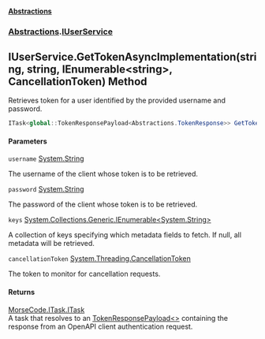 #### [Abstractions](../../index.md 'index')
### [Abstractions](../index.md 'Abstractions').[IUserService](index.md 'Abstractions\.IUserService')

## IUserService\.GetTokenAsyncImplementation\(string, string, IEnumerable\<string\>, CancellationToken\) Method

Retrieves token for a user identified by the provided username and password\.

```csharp
ITask<global::TokenResponsePayload<Abstractions.TokenResponse>> GetTokenAsyncImplementation(string username, string password, System.Collections.Generic.IEnumerable<string>? keys, System.Threading.CancellationToken cancellationToken);
```
#### Parameters

<a name='Abstractions.IUserService.GetTokenAsyncImplementation(string,string,System.Collections.Generic.IEnumerable_string_,System.Threading.CancellationToken).username'></a>

`username` [System\.String](https://learn.microsoft.com/en-us/dotnet/api/system.string 'System\.String')

The username of the client whose token is to be retrieved\.

<a name='Abstractions.IUserService.GetTokenAsyncImplementation(string,string,System.Collections.Generic.IEnumerable_string_,System.Threading.CancellationToken).password'></a>

`password` [System\.String](https://learn.microsoft.com/en-us/dotnet/api/system.string 'System\.String')

The password of the client whose token is to be retrieved\.

<a name='Abstractions.IUserService.GetTokenAsyncImplementation(string,string,System.Collections.Generic.IEnumerable_string_,System.Threading.CancellationToken).keys'></a>

`keys` [System\.Collections\.Generic\.IEnumerable&lt;](https://learn.microsoft.com/en-us/dotnet/api/system.collections.generic.ienumerable-1 'System\.Collections\.Generic\.IEnumerable\`1')[System\.String](https://learn.microsoft.com/en-us/dotnet/api/system.string 'System\.String')[&gt;](https://learn.microsoft.com/en-us/dotnet/api/system.collections.generic.ienumerable-1 'System\.Collections\.Generic\.IEnumerable\`1')

A collection of keys specifying which metadata fields to fetch\. If null, all metadata will be retrieved\.

<a name='Abstractions.IUserService.GetTokenAsyncImplementation(string,string,System.Collections.Generic.IEnumerable_string_,System.Threading.CancellationToken).cancellationToken'></a>

`cancellationToken` [System\.Threading\.CancellationToken](https://learn.microsoft.com/en-us/dotnet/api/system.threading.cancellationtoken 'System\.Threading\.CancellationToken')

The token to monitor for cancellation requests\.

#### Returns
[MorseCode\.ITask\.ITask](https://learn.microsoft.com/en-us/dotnet/api/morsecode.itask.itask 'MorseCode\.ITask\.ITask')  
A task that resolves to an [TokenResponsePayload&lt;&gt;](https://learn.microsoft.com/en-us/dotnet/api/tokenresponsepayload-1 'TokenResponsePayload\`1') containing the response from an OpenAPI client authentication request\.